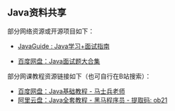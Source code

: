 ## Java资料共享

部分网络资源或开源项目如下：

- [JavaGuide : Java学习+面试指南](https://javaguide.cn/)

- [百度网盘：Java面试题大合集](https://pan.baidu.com/s/1KhAJn6yveSxCosaYgJ1I0w?pwd=mkim )



部分网课教程资源链接如下（也可自行在B站搜索）：

- [百度网盘：Java基础教程 - 马士兵老师](https://pan.baidu.com/s/1a5SjFqrKwRRjJ0HnNwx9KQ?pwd=hv9v )
- [阿里云盘：Java全套教程 - 黑马程序员 - 提取码: ob21](https://www.aliyundrive.com/s/qVuWsNDVcTi )


